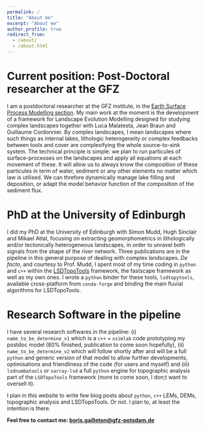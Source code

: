 ```yaml
---
permalink: /
title: "About me"
excerpt: "About me"
author_profile: true
redirect_from: 
  - /about/
  - /about.html
---
```


# Current position: Post-Doctoral researcher at the GFZ

I am a postdoctoral researcher at the GFZ institute, in the [Earth Surface Process Modelling section](https://www.gfz-potsdam.de/sektion/erdoberflaechenprozessmodellierung/ueberblick/). My main work at the moment is the development of a framework for Landscape Evolution Modelling designed for studying complex landscapes together with Luca Malatesta, Jean Braun and Guillaume Cordonnier. By complex landscapes, I mean landscapes where such things as internal lakes, lithologic heterogeneity or complex feedbacks between tools and cover are complexifying the whole source-to-sink system. The technical principle is simple: we plan to run particules of surface-processes on the landscapes and apply all equations at each movement of these. It will allow us to always know the composition of these particules in term of water, sediment or any other elements no matter which law is utilised. We can threfore dynamically manage lake filling and deposition, or adapt the model behavior function of the composition of the sediment flux.

# PhD at the University of Edinburgh

I did my PhD at the University of Edinburgh with Simon Mudd, Hugh Sinclair and Mikael Attal, focusing on extracting geomorphometrics in lithologically and/or tectonically heterogeneous landscapes, in order to unravel both signals from the shape of the river network. Three publications are in the pipeline in this general purpose of dealing with complex landscapes. _De facto_, and courtesy to Prof. Mudd, I spent most of my time coding in `python` and `c++` within the [LSDTopoTools](https://lsdtopotools.github.io) framework, the fastscape framework as well as my own ones. I wrote a `python` binder for these tools, `lsdtopytools`, available cross-platform from `conda-forge` and binding the main fluvial algorithms for LSDTopoTools. 

# Research Software in the pipeline

I have several research softwares in the pipeline: (i) `name_to_be_determine_v1` which is a `c++` + `xsimlab` code prototyping my postdoc model (80% finished, publication to come soon hopefully), (ii) `name_to_be_determine_v2` which will follow shortly after and will be a full `python` and generic version of that model to allow further developments, optimisations and friendliness of the code (for users and myself) and (iii) `lsdnumbatools` or `xarray-lsd` a full `python` engine for topographic analysis part of the `LSDTopoTools` framework (more to come soon, I don;t want to oversell it).

I plan in this website to write few blog posts about `python`, `c++` LEMs, DEMs, topographic analysis and LSDTopoTools. Or not. I plan to, at least the intention is there.

**Feel free to contact me: boris.gailleton@gfz-potsdam.de**